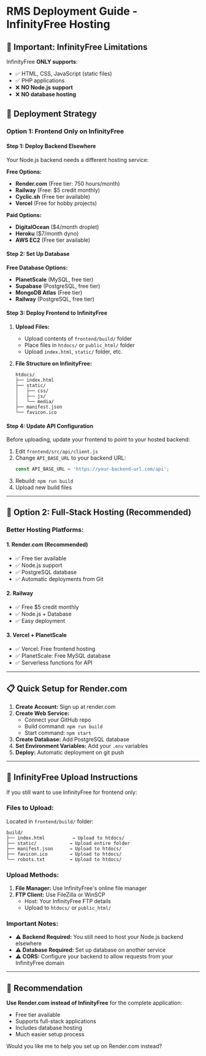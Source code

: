 # RMS Deployment Guide - InfinityFree Hosting

## 🚨 **Important: InfinityFree Limitations**

InfinityFree **ONLY supports**:
- ✅ HTML, CSS, JavaScript (static files)
- ✅ PHP applications
- ❌ **NO Node.js support**
- ❌ **NO database hosting**

## 🎯 **Deployment Strategy**

### **Option 1: Frontend Only on InfinityFree**

#### **Step 1: Deploy Backend Elsewhere**
Your Node.js backend needs a different hosting service:

**Free Options:**
- **Render.com** (Free tier: 750 hours/month)
- **Railway** (Free: $5 credit monthly)
- **Cyclic.sh** (Free tier available)
- **Vercel** (Free for hobby projects)

**Paid Options:**
- **DigitalOcean** ($4/month droplet)
- **Heroku** ($7/month dyno)
- **AWS EC2** (Free tier available)

#### **Step 2: Set Up Database**
**Free Database Options:**
- **PlanetScale** (MySQL, free tier)
- **Supabase** (PostgreSQL, free tier)
- **MongoDB Atlas** (Free tier)
- **Railway** (PostgreSQL, free tier)

#### **Step 3: Deploy Frontend to InfinityFree**

1. **Upload Files:**
   - Upload contents of `frontend/build/` folder
   - Place files in `htdocs/` or `public_html/` folder
   - Upload `index.html`, `static/` folder, etc.

2. **File Structure on InfinityFree:**
   ```
   htdocs/
   ├── index.html
   ├── static/
   │   ├── css/
   │   ├── js/
   │   └── media/
   ├── manifest.json
   └── favicon.ico
   ```

#### **Step 4: Update API Configuration**

Before uploading, update your frontend to point to your hosted backend:

1. Edit `frontend/src/api/client.js`
2. Change `API_BASE_URL` to your backend URL:
   ```javascript
   const API_BASE_URL = 'https://your-backend-url.com/api';
   ```
3. Rebuild: `npm run build`
4. Upload new build files

---

## 🚀 **Option 2: Full-Stack Hosting (Recommended)**

### **Better Hosting Platforms:**

#### **1. Render.com (Recommended)**
- ✅ Free tier available
- ✅ Node.js support
- ✅ PostgreSQL database
- ✅ Automatic deployments from Git

#### **2. Railway**
- ✅ Free $5 credit monthly
- ✅ Node.js + Database
- ✅ Easy deployment

#### **3. Vercel + PlanetScale**
- ✅ Vercel: Free frontend hosting
- ✅ PlanetScale: Free MySQL database
- ✅ Serverless functions for API

---

## 📋 **Quick Setup for Render.com**

1. **Create Account:** Sign up at render.com
2. **Create Web Service:** 
   - Connect your GitHub repo
   - Build command: `npm run build`
   - Start command: `npm start`
3. **Create Database:** Add PostgreSQL database
4. **Set Environment Variables:** Add your `.env` variables
5. **Deploy:** Automatic deployment on git push

---

## 🔧 **InfinityFree Upload Instructions**

If you still want to use InfinityFree for frontend only:

### **Files to Upload:**
Located in `frontend/build/` folder:

```
build/
├── index.html          → Upload to htdocs/
├── static/            → Upload entire folder
├── manifest.json      → Upload to htdocs/
├── favicon.ico        → Upload to htdocs/
└── robots.txt         → Upload to htdocs/
```

### **Upload Methods:**
1. **File Manager:** Use InfinityFree's online file manager
2. **FTP Client:** Use FileZilla or WinSCP
   - Host: Your InfinityFree FTP details
   - Upload to `htdocs/` or `public_html/`

### **Important Notes:**
- ⚠️ **Backend Required:** You still need to host your Node.js backend elsewhere
- ⚠️ **Database Required:** Set up database on another service
- ⚠️ **CORS:** Configure your backend to allow requests from your InfinityFree domain

---

## 🎯 **Recommendation**

**Use Render.com instead of InfinityFree** for the complete application:
- Free tier available
- Supports full-stack applications
- Includes database hosting
- Much easier setup process

Would you like me to help you set up on Render.com instead?